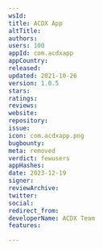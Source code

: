 ```yaml
---
wsId: 
title: ACDX App
altTitle: 
authors: 
users: 100
appId: com.acdxapp
appCountry: 
released: 
updated: 2021-10-26
version: 1.0.5
stars: 
ratings: 
reviews: 
website: 
repository: 
issue: 
icon: com.acdxapp.png
bugbounty: 
meta: removed
verdict: fewusers
appHashes: 
date: 2023-12-19
signer: 
reviewArchive: 
twitter: 
social: 
redirect_from: 
developerName: ACDX Team
features: 

---
```


